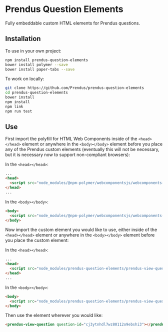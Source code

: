 # Prendus Question Elements

Fully embeddable custom HTML elements for Prendus questions.

## Installation

To use in your own project:

```bash
npm install prendus-question-elements
bower install polymer --save
bower install paper-tabs --save
```

To work on locally:

```bash
git clone https://github.com/Prendus/prendus-question-elements
cd prendus-question-elements
bower install
npm install
npm link
npm run test
```

## Use

First import the polyfill for HTML Web Components inside of the `<head></head>` element or anywhere in the `<body></body>` element before you place any of the Prendus custom elements (eventually this will not be necessary, but it is necessary now to support non-compliant browsers):

In the `<head></head>`:
```HTML
...
<head>
  <script src="node_modules/@npm-polymer/webcomponentsjs/webcomponents-lite.js"></script>
</head>
...
```

In the `<body></body>`:

```HTML
<body>
  <script src="node_modules/@npm-polymer/webcomponentsjs/webcomponents-lite.js"></script>
</body>
```

Now import the custom element you would like to use, either inside of the `<head></head>` element or anywhere in the `<body></body>` element before you place the custom element:

In the `<head></head>`:
```HTML
...
<head>
  <script src="node_modules/prendus-question-elements/prendus-view-question.html"></script>
</head>
...
```

In the `<body></body>`:

```HTML
<body>
  <script src="node_modules/prendus-question-elements/prendus-view-question.html"></script>
</body>
```

Then use the element wherever you would like:

```HTML
<prendus-view-question question-id="cj3ytnhdl7wz80112o9ebshi3"></prendus-view-question>
```

